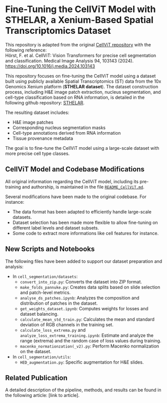 # Fine-Tuning the CellViT Model with STHELAR, a Xenium-Based Spatial Transcriptomics Dataset

This repository is adapted from the original [CellViT repository](https://github.com/TIO-IKIM/CellViT) with the following reference:  
Hörst, F. et al. CellViT: Vision Transformers for precise cell segmentation and classification. Medical Image Analysis 94, 103143 (2024). https://doi.org/10.1016/j.media.2024.103143

This repository focuses on fine-tuning the CellViT model using a dataset built using publicly available Spatial Transcriptomics (ST) data from the 10x Genomics Xenium platform (**STHELAR dataset**). The dataset construction process, including H&E image patch extraction, nucleus segmentation, and cell-type classification based on RNA information, is detailed in the following github repository: [STHELAR](https://github.com/MICS-Lab/STHELAR).  

The resulting dataset includes:  
- H&E image patches
- Corresponding nucleus segmentation masks
- Cell-type annotations derived from RNA information
- Tissue provenance metadata

The goal is to fine-tune the CellViT model using a large-scale dataset with more precise cell type classes.

## CellViT Model and Codebase Modifications

All original information regarding the CellViT model, including its pre-training and authorship, is maintained in the file [`README_CellViT.md`](README_CellViT.md).

Several modifications have been made to the original codebase. For instance:
- The data format has been adapted to efficiently handle large-scale datasets.
- Dataset selection has been made more flexible to allow fine-tuning on different label levels and dataset subsets.
- Some code to extract more informations like cell features for instance.

## New Scripts and Notebooks

The following files have been added to support our dataset preparation and analysis:

- In `cell_segmentation/datasets`:
    - `convert_into_zip.py`: Converts the dataset into ZIP format.
    - `make_folds_pannuke.py`: Creates data splits based on slide selection and patch-level metrics.
    - `analyse_ds_patches.ipynb`: Analyzes the composition and distribution of patches in the dataset.
    - `get_weights_dataset.ipynb`: Computes weights for losses and dataset balancing.
    - `calculate_mean_std_train.py`: Calculates the mean and standard deviation of RGB channels in the training set.
    - `calculate_loss_extrema.py` and `analyze_loss_extrema_training.ipynb`: Estimate and analyze the range (extrema) and the random case of loss values during training.
    - `macenko_normationzation(_v2).py`: Perform Macenko normalization on the dataset.
- In `cell_segmentation/utils`:
    - `HED_augmentation.py`: Specific augmentation for H&E slides.

## Related Publication

A detailed description of the pipeline, methods, and results can be found in the following article: [link to article].